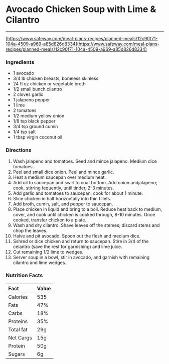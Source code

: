 # Avocado Chicken Soup with Lime & Cilantro
___

[https://www.safeway.com/meal-plans-recipes/planned-meals/12c90f71-104a-4509-a969-a85d826d8334](https://www.safeway.com/meal-plans-recipes/planned-meals/12c90f71-104a-4509-a969-a85d826d8334)

### Ingredients

* 1 avocado
* 3/4 lb chicken breasts, boneless skinless
* 24 fl oz chicken or vegetable broth
* 1/2 small bunch cilantro
* 2 cloves garlic
* 1 jalapeno pepper
* 1 lime
* 2 tomatoes
* 1/2 medium yellow onion
* 1/8 tsp black pepper
* 3/4 tsp ground cumin
* 1/4 tsp salt
* 1 tbsp virgin coconut oil

### Directions

1. Wash jalapeno and tomatoes. Seed and mince jalapeno. Medium dice tomatoes.
1. Peel and small dice onion. Peel and mince garlic.
1. Heat a medium saucepan over medium heat.
1. Add oil to saucepan and swirl to coat bottom. Add onion andjalapeno; cook,
   stirring fequently, until tinder, 2-3 minutes.
1. Add garlic and tomatoes to saucepan; cook for about 1 minute.
1. Slice chicken in half horizontally into thin fillets.
1. Add broth, cumin, salt, and pepper to saucepan.
1. Place chicken in liquid and bring to a boil. Reduce heat back to medium,
   cover, and cook until chicken is cooked through, 8-10 minutes. Once cooked,
   transfer chicken to a plate.
1. Wash and dry cilantro. Shave leaves off the stemes; discard stems and
   chop the leaves.
1. Halve and pit avocado. Spoon out the flesh and medium dice.
1. Sshred or dice chicken and return to saucepan. Stire in 3/4 of the
   celantro (save the rest for garnishing) and lime juice.
1. Cut remaining 1/2 lime to wedges.
1. Server soup in a bowl, stir in avocado, and garnish with remaining cilantro
   and lime wedges.

### Nutrition Facts

| Fact | Value |
|:----|:----|
| Calories | 535 |
| Fats | 47% |
| Carbs | 18% |
| Proteins | 35% |
| Total fat | 29g |
| Net Cargs | 15g |
| Protein | 50g |
| Sugars | 6g |



